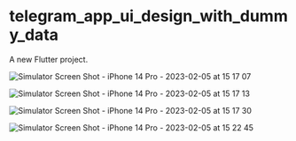 # telegram_app_ui_design_with_dummy_data

A new Flutter project.

![Simulator Screen Shot - iPhone 14 Pro - 2023-02-05 at 15 17 07](https://user-images.githubusercontent.com/92441827/216824835-57dd64cf-870b-4977-b83d-997e248e9153.png)

![Simulator Screen Shot - iPhone 14 Pro - 2023-02-05 at 15 17 13](https://user-images.githubusercontent.com/92441827/216824884-32db54e1-1f30-4abb-8d8e-6b7e46fa19f7.png)

![Simulator Screen Shot - iPhone 14 Pro - 2023-02-05 at 15 17 30](https://user-images.githubusercontent.com/92441827/216825112-2026434d-78bb-4072-bf99-3fa51ebcb0ea.png)

![Simulator Screen Shot - iPhone 14 Pro - 2023-02-05 at 15 22 45](https://user-images.githubusercontent.com/92441827/216825113-3f1b5abc-1bb5-4a9e-87ea-ee0874909d64.png)
